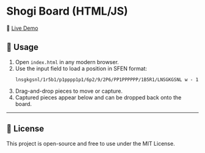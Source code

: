 # Shogi Board (HTML/JS)
  
🔗 [Live Demo](https://lovekapibarasan.github.io/the_simplest_shogi_board/)


## 🚀 Usage

1. Open `index.html` in any modern browser.
2. Use the input field to load a position in SFEN format:
   ```text
   lnsgkgsnl/1r5b1/p1pppp1p1/6p2/9/2P6/PP1PPPPPP/1B5R1/LNSGKGSNL w - 1
   ```
3. Drag-and-drop pieces to move or capture.
4. Captured pieces appear below and can be dropped back onto the board.

---


## 📝 License

This project is open-source and free to use under the MIT License.
```
